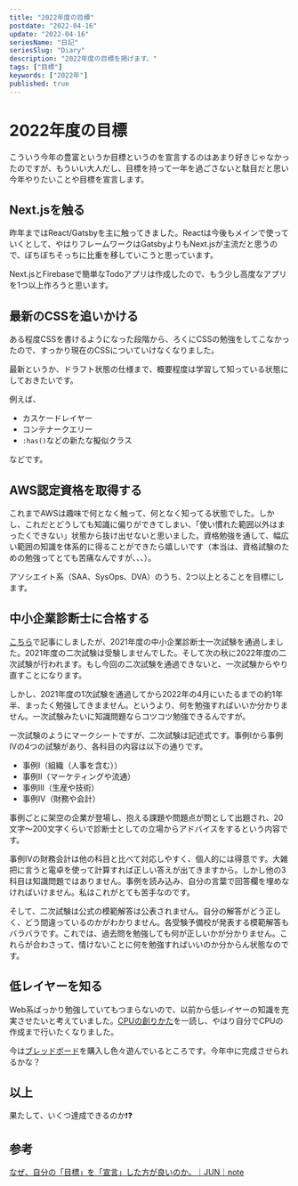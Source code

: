 ```yaml
---
title: "2022年度の目標"
postdate: "2022-04-16"
update: "2022-04-16"
seriesName: "日記"
seriesSlug: "Diary"
description: "2022年度の目標を掲げます。"
tags: ["目標"]
keywords: ["2022年"]
published: true
---
```


# 2022年度の目標

こういう今年の豊富というか目標というのを宣言するのはあまり好きじゃなかったのですが、もういい大人だし、目標を持って一年を過ごさないと駄目だと思い今年やりたいことや目標を宣言します。

## Next.jsを触る

昨年まではReact/Gatsbyを主に触ってきました。Reactは今後もメインで使っていくとして、やはりフレームワークはGatsbyよりもNext.jsが主流だと思うので、ぼちぼちそっちに比重を移していこうと思っています。

Next.jsとFirebaseで簡単なTodoアプリは作成したので、もう少し高度なアプリを1つ以上作ろうと思います。

## 最新のCSSを追いかける

ある程度CSSを書けるようになった段階から、ろくにCSSの勉強をしてこなかったので、すっかり現在のCSSについていけなくなりました。

最新というか、ドラフト状態の仕様まで、概要程度は学習して知っている状態にしておきたいです。

例えば、

- カスケードレイヤー
- コンテナークエリー
- `:has()`などの新たな擬似クラス

などです。

## AWS認定資格を取得する

これまでAWSは趣味で何となく触って、何となく知ってる状態でした。しかし、これだとどうしても知識に偏りができてしまい、「使い慣れた範囲以外はまったくできない」状態から抜け出せないと思いました。資格勉強を通して、幅広い範囲の知識を体系的に得ることができたら嬉しいです（本当は、資格試験のための勉強ってとても苦痛なんですが、、、）。

アソシエイト系（SAA、SysOps、DVA）のうち、2つ以上とることを目標にします。

## 中小企業診断士に合格する

[こちら](/Diary/03/)で記事にしましたが、2021年度の中小企業診断士一次試験を通過しました。2021年度の二次試験は受験しませんでした。そして次の秋に2022年度の二次試験が行われます。もし今回の二次試験を通過できないと、一次試験からやり直すことになります。

しかし、2021年度の1次試験を通過してから2022年の4月にいたるまでの約1年半、まったく勉強してきまません。というより、何を勉強すればいいか分かりません。一次試験みたいに知識問題ならコツコツ勉強できるんですが。

一次試験のようにマークシートですが、二次試験は記述式です。事例Ⅰから事例Ⅳの4つの試験があり、各科目の内容は以下の通りです。

- 事例Ⅰ（組織（人事を含む））
- 事例Ⅱ（マーケティングや流通）
- 事例Ⅲ（生産や技術）
- 事例Ⅳ（財務や会計）

事例ごとに架空の企業が登場し、抱える課題や問題点が問として出題され、20文字～200文字くらいで診断士としての立場からアドバイスをするという内容です。

事例Ⅳの財務会計は他の科目と比べて対応しやすく、個人的には得意です。大雑把に言うと電卓を使って計算すれば正しい答えが出てきますから。しかし他の3科目は知識問題ではありません。事例を読み込み、自分の言葉で回答欄を埋めなければいけません。私はこれがとても苦手なのです。

そして、二次試験は公式の模範解答は公表されません。自分の解答がどう正しく、どう間違っているのかがわかりません。各受験予備校が発表する模範解答もバラバラです。これでは、過去問を勉強しても何が正しいかが分かりません。これらが合わさって、情けないことに何を勉強すればいいのか分からん状態なのです。

## 低レイヤーを知る

Web系ばっかり勉強していてもつまらないので、以前から低レイヤーの知識を充実させたいと考えていました。[CPUの創りかた](https://www.amazon.co.jp/CPU%E3%81%AE%E5%89%B5%E3%82%8A%E3%81%8B%E3%81%9F-%E6%B8%A1%E6%B3%A2-%E9%83%81/dp/4839909865)を一読し、やはり自分でCPUの作成まで行いたくなりました。

今は[ブレッドボード](https://www.youtube.com/watch?v=GxZoFdHVSXs)を購入し色々遊んでいるところです。今年中に完成させられるかな？

## 以上

果たして、いくつ達成できるのか❗️❓

## 参考

[なぜ、自分の「目標」を「宣言」した方が良いのか。｜JUN｜note](https://note.com/hanex/n/n511ead415d86)
